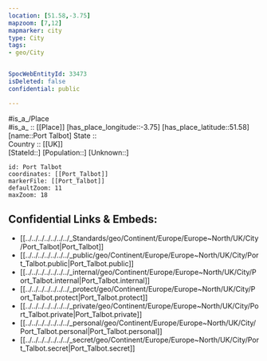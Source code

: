 ```yaml
---
location: [51.58,-3.75] 
mapzoom: [7,12] 
mapmarker: city 
type: City
tags:
- geo/City


SpocWebEntityId: 33473
isDeleted: false
confidential: public

---
```

#is_a_/Place  
#is_a_ :: [[Place]] 
[has_place_longitude::-3.75] 
[has_place_latitude::51.58] 
[name::Port Talbot] 
State ::  
Country :: [[UK]]  
[StateId::] 
[Population::] 
[Unknown::] 


```leaflet
id: Port Talbot
coordinates: [[Port_Talbot]] 
markerFile: [[Port_Talbot]] 
defaultZoom: 11 
maxZoom: 18
```


## Confidential Links & Embeds: 
- [[../../../../../../../_Standards/geo/Continent/Europe/Europe~North/UK/City/Port_Talbot|Port_Talbot]] 
- [[../../../../../../../_public/geo/Continent/Europe/Europe~North/UK/City/Port_Talbot.public|Port_Talbot.public]] 
- [[../../../../../../../_internal/geo/Continent/Europe/Europe~North/UK/City/Port_Talbot.internal|Port_Talbot.internal]] 
- [[../../../../../../../_protect/geo/Continent/Europe/Europe~North/UK/City/Port_Talbot.protect|Port_Talbot.protect]] 
- [[../../../../../../../_private/geo/Continent/Europe/Europe~North/UK/City/Port_Talbot.private|Port_Talbot.private]] 
- [[../../../../../../../_personal/geo/Continent/Europe/Europe~North/UK/City/Port_Talbot.personal|Port_Talbot.personal]] 
- [[../../../../../../../_secret/geo/Continent/Europe/Europe~North/UK/City/Port_Talbot.secret|Port_Talbot.secret]] 
